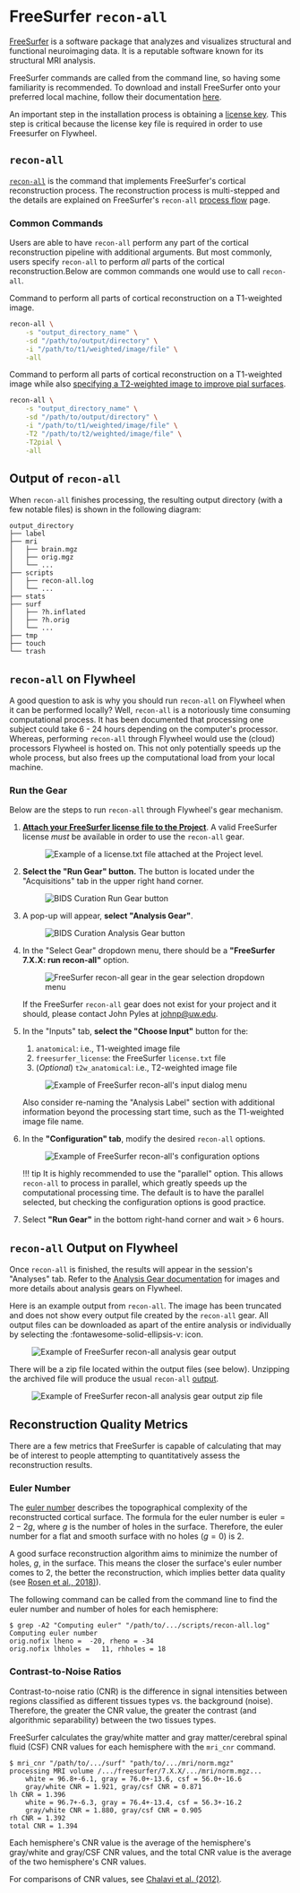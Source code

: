 # FreeSurfer `recon-all`

[FreeSurfer](https://surfer.nmr.mgh.harvard.edu/fswiki/FreeSurferWiki) is a software package that analyzes and visualizes structural and functional neuroimaging data. It is a reputable software known for its structural MRI analysis.

FreeSurfer commands are called from the command line, so having some familiarity is recommended. To download and install FreeSurfer onto your preferred local machine, follow their documentation [here](https://surfer.nmr.mgh.harvard.edu/fswiki/DownloadAndInstall). 

An important step in the installation process is obtaining a [license key](https://surfer.nmr.mgh.harvard.edu/registration.html). This step is critical because the license key file is required in order to use Freesurfer on Flywheel.

## `recon-all`

[`recon-all`](https://surfer.nmr.mgh.harvard.edu/fswiki/recon-all) is the command that implements FreeSurfer's cortical reconstruction process. The reconstruction process is multi-stepped and the details are explained on FreeSurfer's `recon-all` [process flow](https://surfer.nmr.mgh.harvard.edu/fswiki/ReconAllDevTable) page.

### Common Commands

Users are able to have `recon-all` perform any part of the cortical reconstruction pipeline with additional arguments. But most commonly, users specify `recon-all` to perform *all* parts of the cortical reconstruction.Below are common commands one would use to call `recon-all`.

Command to perform all parts of cortical reconstruction on a T1-weighted image.

```bash
recon-all \
    -s "output_directory_name" \
    -sd "/path/to/output/directory" \
    -i "/path/to/t1/weighted/image/file" \
    -all
```

Command to perform all parts of cortical reconstruction on a T1-weighted image while also [specifying a T2-weighted image to improve pial surfaces](https://surfer.nmr.mgh.harvard.edu/fswiki/recon-all#UsingT2orFLAIRdatatoimprovepialsurfaces).

```bash
recon-all \
    -s "output_directory_name" \
    -sd "/path/to/output/directory" \
    -i "/path/to/t1/weighted/image/file" \
    -T2 "/path/to/t2/weighted/image/file" \
    -T2pial \
    -all
```
## Output of `recon-all` 

When `recon-all` finishes processing, the resulting output directory (with a few notable files) is shown in the following diagram:

```plaintext
output_directory
├── label
├── mri
│   ├── brain.mgz
│   ├── orig.mgz
│   └── ...
├── scripts
│   ├── recon-all.log
│   └── ...
├── stats
├── surf
│   ├── ?h.inflated
│   ├── ?h.orig
│   └── ...
├── tmp
├── touch
└── trash
```

## `recon-all` on Flywheel

A good question to ask is why you should run `recon-all` on Flywheel when it can be performed locally? Well, `recon-all` is a notoriously time consuming computational process. It has been documented that processing one subject could take 6 - 24 hours depending on the computer's processor. Whereas, performing `recon-all` through Flywheel would use the (cloud) processors Flywheel is hosted on. This not only potentially speeds up the whole process, but also frees up the computational load from your local machine.

### Run the Gear

Below are the steps to run `recon-all` through Flywheel's gear mechanism.

1. [**Attach your FreeSurfer license file to the Project**](https://docs.flywheel.io/hc/en-us/articles/360013235453). A valid FreeSurfer license *must* be available in order to use the `recon-all` gear.

    <figure class="double-border">
        <img src="../../img/flywheel-project-files.jpg" alt="Example of a license.txt file attached at the Project level.">            
    </figure>


2. **Select the "Run Gear" button.** The button is located under the "Acquisitions" tab in the upper right hand corner.

    <figure class="double-border">
        <img src="../../img/flywheel-run-gear.jpg" alt="BIDS Curation Run Gear button">
    </figure>

3. A pop-up will appear, **select "Analysis Gear"**.

    <figure class="double-border">
        <img src="../../img/flywheel-analysis-gear.jpg" alt="BIDS Curation Analysis Gear button">
    </figure>

4. In the "Select Gear" dropdown menu, there should be a **"FreeSurfer 7.X.X: run recon-all"** option. 

    <figure class="double-border">
        <img src="../../img/freesurfer-recon-all.jpg" alt="FreeSurfer recon-all gear in the gear selection dropdown menu">
    </figure>

    If the FreeSurfer `recon-all` gear does not exist for your project and it should, please contact John Pyles at <johnp@uw.edu>.

5. In the "Inputs" tab, **select the "Choose Input"** button for the: 
    1. `anatomical`: i.e., T1-weighted image file
    2. `freesurfer_license`: the FreeSurfer `license.txt` file
    3. (*Optional*) `t2w_anatomical`: i.e., T2-weighted image file

    <figure class="double-border">
        <img src="../../img/freesurfer-recon-all-inputs.jpg" alt="Example of FreeSurfer recon-all's input dialog menu">
    </figure>

    Also consider re-naming the "Analysis Label" section with additional information beyond the processing start time, such as the T1-weighted image file name. 

6. In the **"Configuration" tab**, modify the desired `recon-all` options.

    <figure class="double-border">
        <img src="../../img/freesurfer-recon-all-config.jpg" alt="Example of FreeSurfer recon-all's configuration options">
    </figure>

    !!! tip
        It is highly recommended to use the "parallel" option. This allows `recon-all` to process in parallel, which greatly speeds up the computational processing time. The default is to have the parallel selected, but checking the configuration options is good practice.

7. Select **"Run Gear"** in the bottom right-hand corner and wait > 6 hours.


## `recon-all` Output on Flywheel

Once `recon-all` is finished, the results will appear in the session's "Analyses" tab. Refer to the [Analysis Gear documentation](https://docs.flywheel.io/hc/en-us/articles/360015505453) for images and more details about analysis gears on Flywheel.

Here is an example output from `recon-all`. The image has been truncated and does not show every output file created by the `recon-all` gear. All output files can be downloaded as apart of the entire analysis or individually by selecting the :fontawesome-solid-ellipsis-v: icon.

<figure class="double-border">
    <img src="../../img/freesurfer-recon-all-output-1.jpg" alt="Example of FreeSurfer recon-all analysis gear output">
</figure>

There will be a zip file located within the output files (see below). Unzipping the archived file will produce the usual `recon-all` [output](#output-of-recon-all).

<figure class="double-border">
    <img src="../../img/freesurfer-recon-all-output-2.jpg" alt="Example of FreeSurfer recon-all analysis gear output zip file">
</figure>

## Reconstruction Quality Metrics

There are a few metrics that FreeSurfer is capable of calculating that may be of interest to people attempting to quantitatively assess the reconstruction results. 

### Euler Number

The [euler number](https://bookdown.org/u0243256/tbicc/freesurfer.html#euler) describes the topographical complexity of the reconstructed cortical surface. The formula for the euler number is $\mathrm{euler} = 2 - 2g$, where $g$ is the number of holes in the surface. Therefore, the euler number for a flat and smooth surface with no holes ($g = 0$) is 2. 

A good surface reconstruction algorithm aims to minimize the number of holes, $g$, in the surface. This means the closer the surface's euler number comes to 2, the better the reconstruction, which implies better data quality (see [Rosen et al., 2018)](https://doi.org/10.1016/j.neuroimage.2017.12.059)). 

The following command can be called from the command line to find the euler number and number of holes for each hemisphere: 

```shell
$ grep -A2 "Computing euler" "/path/to/.../scripts/recon-all.log"
Computing euler number
orig.nofix lheno =  -20, rheno = -34
orig.nofix lhholes =   11, rhholes = 18
```

### Contrast-to-Noise Ratios

Contrast-to-noise ratio (CNR) is the difference in signal intensities between regions classified as different tissues types vs. the background (noise). Therefore, the greater the CNR value, the greater the contrast (and algorithmic separability) between the two tissues types.

FreeSurfer calculates the gray/white matter and gray matter/cerebral spinal fluid (CSF) CNR values for each hemisphere with the `mri_cnr` command.

```shell
$ mri_cnr "/path/to/.../surf" "path/to/.../mri/norm.mgz"
processing MRI volume /.../freesurfer/7.X.X/.../mri/norm.mgz...
	white = 96.8+-6.1, gray = 76.0+-13.6, csf = 56.0+-16.6
	gray/white CNR = 1.921, gray/csf CNR = 0.871
lh CNR = 1.396
	white = 96.7+-6.3, gray = 76.4+-13.4, csf = 56.3+-16.2
	gray/white CNR = 1.880, gray/csf CNR = 0.905
rh CNR = 1.392
total CNR = 1.394
```

Each hemisphere's CNR value is the average of the hemisphere's gray/white and gray/CSF CNR values, and the total CNR value is the average of the two hemisphere's CNR values.

For comparisons of CNR values, see [Chalavi et al. (2012)]( https://doi.org/10.1186/1471-2342-12-27).